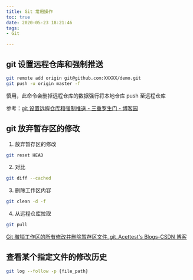```yaml
---
title: Git 常用操作
toc: true
date: 2020-05-23 18:21:46
tags:
- Git

---
```


## git 设置远程仓库和强制推送

```bash
git remote add origin git@github.com:XXXXX/demo.git  
git push -u origin master -f
```

慎用，此命令会删掉远程仓库的数据强行将本地仓库 push 至远程仓库

参考：[git 设置远程仓库和强制推送 - 三重罗生门 - 博客园](https://www.cnblogs.com/start2019/p/11465525.html)

## git 放弃暂存区的修改
1. 放弃暂存区的修改
```bash
git reset HEAD
```
2. 对比
```bash
git diff --cached  

```
3. 删除工作区内容
```bash
git clean -d -f
```
4. 从远程仓库拉取
```bash
git pull
```
[Git 撤销工作区的所有修改并删除暂存区文件_git_Acettest's Blogs-CSDN 博客](https://blog.csdn.net/u010178308/article/details/86167195)

## 查看某个指定文件的修改历史

```bash
git log --follow -p {file_path}
```